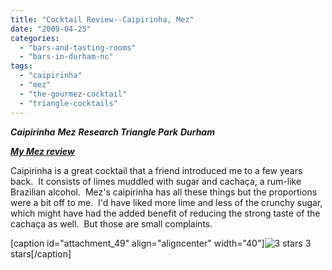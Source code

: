 ```yaml
---
title: "Cocktail Review--Caipirinha, Mez"
date: "2009-04-25"
categories: 
  - "bars-and-tasting-rooms"
  - "bars-in-durham-nc"
tags: 
  - "caipirinha"
  - "mez"
  - "the-gourmez-cocktail"
  - "triangle-cocktails"
---
```


**_Caipirinha_** **_Mez_** **_Research Triangle Park_** **_Durham_**

**_[My Mez review](index.php?p=223)_**

Caipirinha is a great cocktail that a friend introduced me to a few years back.  It consists of limes muddled with sugar and cachaça, a rum-like Brazilian alcohol.  Mez's caipirinha has all these things but the proportions were a bit off to me.  I'd have liked more lime and less of the crunchy sugar, which might have had the added benefit of reducing the strong taste of the cachaça as well.  But those are small complaints.

\[caption id="attachment\_49" align="aligncenter" width="40"\]![3 stars](http://s3.amazonaws.com/thegourmez-wpmedia/2009/02/rating_avocado1.gif "rating_avocado1") 3 stars\[/caption\]
